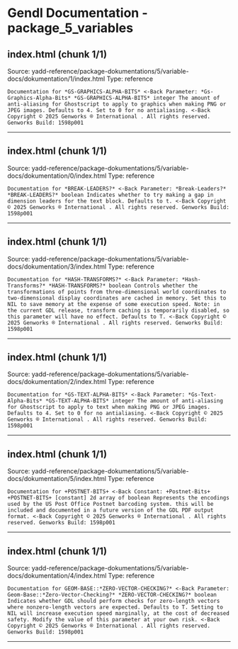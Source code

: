# Gendl Documentation - package_5_variables

## index.html (chunk 1/1)
Source: yadd-reference/package-dokumentations/5/variable-docs/dokumentation/1/index.html
Type: reference

```
Documentation for *GS-GRAPHICS-ALPHA-BITS* <-Back Parameter: *Gs-Graphics-Alpha-Bits* *GS-GRAPHICS-ALPHA-BITS* integer The amount of anti-aliasing for Ghostscript to apply to graphics when making PNG or JPEG images. Defaults to 4. Set to 0 for no antialiasing. <-Back Copyright © 2025 Genworks ® International . All rights reserved. Genworks Build: 1598p001
```

---

## index.html (chunk 1/1)
Source: yadd-reference/package-dokumentations/5/variable-docs/dokumentation/0/index.html
Type: reference

```
Documentation for *BREAK-LEADERS?* <-Back Parameter: *Break-Leaders?* *BREAK-LEADERS?* boolean Indicates whether to try making a gap in dimension leaders for the text block. Defaults to t. <-Back Copyright © 2025 Genworks ® International . All rights reserved. Genworks Build: 1598p001
```

---

## index.html (chunk 1/1)
Source: yadd-reference/package-dokumentations/5/variable-docs/dokumentation/3/index.html
Type: reference

```
Documentation for *HASH-TRANSFORMS?* <-Back Parameter: *Hash-Transforms?* *HASH-TRANSFORMS?* boolean Controls whether the transformations of points from three-dimensional world coordinates to two-dimensional display coordinates are cached in memory. Set this to NIL to save memory at the expense of some execution speed. Note: in the current GDL release, transform caching is temporarily disabled, so this parameter will have no effect. Defaults to T. <-Back Copyright © 2025 Genworks ® International . All rights reserved. Genworks Build: 1598p001
```

---

## index.html (chunk 1/1)
Source: yadd-reference/package-dokumentations/5/variable-docs/dokumentation/2/index.html
Type: reference

```
Documentation for *GS-TEXT-ALPHA-BITS* <-Back Parameter: *Gs-Text-Alpha-Bits* *GS-TEXT-ALPHA-BITS* integer The amount of anti-aliasing for Ghostscript to apply to text when making PNG or JPEG images. Defaults to 4. Set to 0 for no antialiasing. <-Back Copyright © 2025 Genworks ® International . All rights reserved. Genworks Build: 1598p001
```

---

## index.html (chunk 1/1)
Source: yadd-reference/package-dokumentations/5/variable-docs/dokumentation/5/index.html
Type: reference

```
Documentation for +POSTNET-BITS+ <-Back Constant: +Postnet-Bits+ +POSTNET-BITS+ [constant] 2d array of boolean Represents the encodings used by the US Post Office Postnet barcoding system. this will be included and documented in a future version of the GDL PDF output format. <-Back Copyright © 2025 Genworks ® International . All rights reserved. Genworks Build: 1598p001
```

---

## index.html (chunk 1/1)
Source: yadd-reference/package-dokumentations/5/variable-docs/dokumentation/4/index.html
Type: reference

```
Documentation for GEOM-BASE::*ZERO-VECTOR-CHECKING?* <-Back Parameter: Geom-Base::*Zero-Vector-Checking?* *ZERO-VECTOR-CHECKING?* boolean Indicates whether GDL should perform checks for zero-length vectors where nonzero-length vectors are expected. Defaults to T. Setting to NIL will increase execution speed marginally, at the cost of decreased safety. Modify the value of this parameter at your own risk. <-Back Copyright © 2025 Genworks ® International . All rights reserved. Genworks Build: 1598p001
```

---

